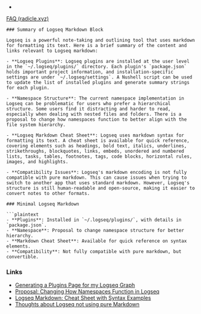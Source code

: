 - ```
[FAQ (radicle.xyz)](https://radicle.xyz/faq)
```
### Summary of Logseq Markdown Block

Logseq is a powerful note-taking and outlining tool that uses markdown for formatting its text. Here is a brief summary of the content and links relevant to Logseq markdown:

- **Logseq Plugins**: Logseq plugins are installed at the user level in the `~/.logseq/plugins/` directory. Each plugin's `package.json` holds important project information, and installation-specific settings are under `~/.logseq/settings`. A Nushell script can be used to update the list of installed plugins and generate summary strings for each plugin.

- **Namespace Structure**: The current namespace implementation in Logseq can be problematic for users who prefer a hierarchical structure. Some users find it distracting and harder to read, especially when dealing with nested files and folders. There is a proposal to change how namespaces function to better align with the file system hierarchy.

- **Logseq Markdown Cheat Sheet**: Logseq uses markdown syntax for formatting its text. A cheat sheet is available for quick reference, covering elements such as headings, bold text, italics, underlines, strikethroughs, blockquotes, links, embeds, unordered and numbered lists, tasks, tables, footnotes, tags, code blocks, horizontal rules, images, and highlights.

- **Compatibility Issues**: Logseq's markdown encoding is not fully compatible with pure markdown. This can cause issues when trying to switch to another app that uses standard markdown. However, Logseq's structure is still human-readable and open-source, making it easier to convert notes to other formats.

### Minimal Logseq Markdown

```plaintext
- **Plugins**: Installed in `~/.logseq/plugins/`, with details in `package.json`.
- **Namespace**: Proposal to change namespace structure for better hierarchy.
- **Markdown Cheat Sheet**: Available for quick reference on syntax elements.
- **Compatibility**: Not fully compatible with pure markdown, but convertible.
```

### Links

- [Generating a Plugins Page for my Logseq Graph](https://randomgeekery.org/post/2024/04/generating-a-plugins-page-for-my-logseq-graph/)
- [Proposal: Changing How Namespaces Function in Logseq](https://discuss.logseq.com/t/proposal-changing-how-namespaces-function-in-logseq/3727/43)
- [Logseq Markdown: Cheat Sheet with Syntax Examples](https://facedragons.com/foss/logseq-markdown-cheat-sheet/)
- [Thoughts about Logseq not using pure Markdown](https://www.reddit.com/r/logseq/comments/189sv4e/thoughts_about_logseq_not_using_pure_markdown/)
